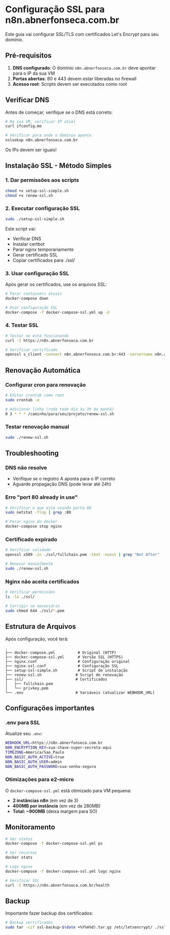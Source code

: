 # Configuração SSL para n8n.abnerfonseca.com.br

Este guia vai configurar SSL/TLS com certificados Let's Encrypt para seu domínio.

## Pré-requisitos

1. **DNS configurado**: O domínio `n8n.abnerfonseca.com.br` deve apontar para o IP da sua VM
2. **Portas abertas**: 80 e 443 devem estar liberadas no firewall
3. **Acesso root**: Scripts devem ser executados como root

## Verificar DNS

Antes de começar, verifique se o DNS está correto:

```bash
# Na sua VM, verificar IP atual
curl ifconfig.me

# Verificar para onde o domínio aponta
nslookup n8n.abnerfonseca.com.br
```

Os IPs devem ser iguais!

## Instalação SSL - Método Simples

### 1. Dar permissões aos scripts

```bash
chmod +x setup-ssl-simple.sh
chmod +x renew-ssl.sh
```

### 2. Executar configuração SSL

```bash
sudo ./setup-ssl-simple.sh
```

Este script vai:
- Verificar DNS
- Instalar certbot
- Parar nginx temporariamente
- Gerar certificado SSL
- Copiar certificados para ./ssl/

### 3. Usar configuração SSL

Após gerar os certificados, use os arquivos SSL:

```bash
# Parar containers atuais
docker-compose down

# Usar configuração SSL
docker-compose -f docker-compose-ssl.yml up -d
```

### 4. Testar SSL

```bash
# Testar se está funcionando
curl -I https://n8n.abnerfonseca.com.br

# Verificar certificado
openssl s_client -connect n8n.abnerfonseca.com.br:443 -servername n8n.abnerfonseca.com.br
```

## Renovação Automática

### Configurar cron para renovação

```bash
# Editar crontab como root
sudo crontab -e

# Adicionar linha (roda todo dia às 3h da manhã)
0 3 * * * /caminho/para/seu/projeto/renew-ssl.sh
```

### Testar renovação manual

```bash
sudo ./renew-ssl.sh
```

## Troubleshooting

### DNS não resolve
- Verifique se o registro A aponta para o IP correto
- Aguarde propagação DNS (pode levar até 24h)

### Erro "port 80 already in use"
```bash
# Verificar o que está usando porta 80
sudo netstat -tlnp | grep :80

# Parar nginx do docker
docker-compose stop nginx
```

### Certificado expirado
```bash
# Verificar validade
openssl x509 -in ./ssl/fullchain.pem -text -noout | grep "Not After"

# Renovar manualmente
sudo ./renew-ssl.sh
```

### Nginx não aceita certificados
```bash
# Verificar permissões
ls -la ./ssl/

# Corrigir se necessário
sudo chmod 644 ./ssl/*.pem
```

## Estrutura de Arquivos

Após configuração, você terá:

```
.
├── docker-compose.yml          # Original (HTTP)
├── docker-compose-ssl.yml      # Versão SSL (HTTPS)
├── nginx.conf                  # Configuração original
├── nginx-ssl.conf              # Configuração SSL
├── setup-ssl-simple.sh         # Script de instalação
├── renew-ssl.sh               # Script de renovação
├── ssl/                       # Certificados
│   ├── fullchain.pem
│   └── privkey.pem
└── .env                       # Variáveis (atualizar WEBHOOK_URL)
```

## Configurações importantes

### .env para SSL

Atualize seu `.env`:

```bash
WEBHOOK_URL=https://n8n.abnerfonseca.com.br
N8N_ENCRYPTION_KEY=sua-chave-super-secreta-aqui
TIMEZONE=America/Sao_Paulo
N8N_BASIC_AUTH_ACTIVE=true
N8N_BASIC_AUTH_USER=admin
N8N_BASIC_AUTH_PASSWORD=sua-senha-segura
```

### Otimizações para e2-micro

O `docker-compose-ssl.yml` está otimizado para VM pequena:
- **2 instâncias n8n** (em vez de 3)
- **400MB por instância** (em vez de 280MB)
- **Total: ~900MB** (deixa margem para SO)

## Monitoramento

```bash
# Ver status
docker-compose -f docker-compose-ssl.yml ps

# Ver recursos
docker stats

# Logs nginx
docker-compose -f docker-compose-ssl.yml logs nginx

# Verificar SSL
curl -I https://n8n.abnerfonseca.com.br/health
```

## Backup

Importante fazer backup dos certificados:

```bash
# Backup certificados
sudo tar -czf ssl-backup-$(date +%Y%m%d).tar.gz /etc/letsencrypt/ ./ssl/
```
